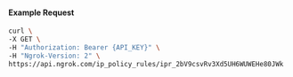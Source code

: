 <!-- Code generated for API Clients. DO NOT EDIT. -->

#### Example Request

```bash
curl \
-X GET \
-H "Authorization: Bearer {API_KEY}" \
-H "Ngrok-Version: 2" \
https://api.ngrok.com/ip_policy_rules/ipr_2bV9csvRv3Xd5UH6WUWEHe80JWk
```
